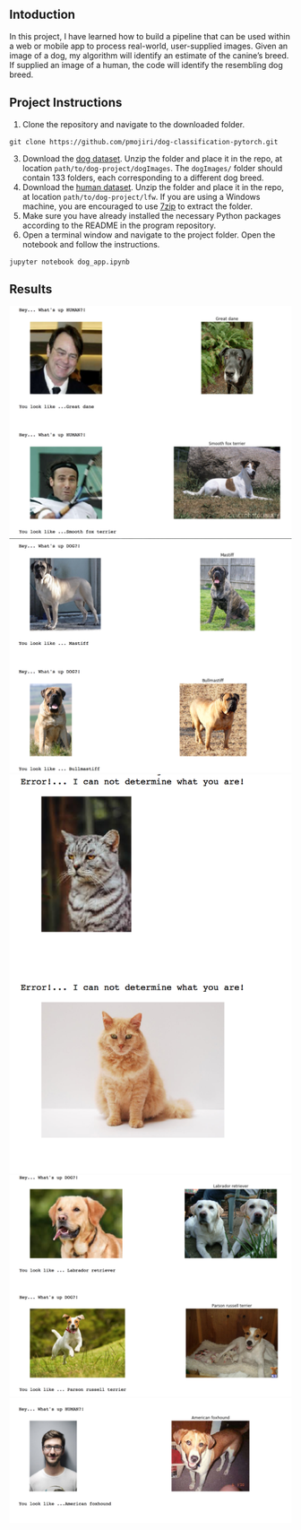 [//]: # (Image References)

[image1]: ./images/file-1.png "Sample Output 1"
[image2]: ./images/file-2.png "Sample Output 2"
[image3]: ./images/file-3.png "Sample Output 3"
[image4]: ./images/file-4.png "Sample Output 4"
[image5]: ./images/file-5.png "Sample Output 5"


## Intoduction

In this project, I have learned how to build a pipeline that can be used within a web or mobile app to process real-world, user-supplied images.  Given an image of a dog, my algorithm will identify an estimate of the canine’s breed.  If supplied an image of a human, the code will identify the resembling dog breed.  


## Project Instructions

1. Clone the repository and navigate to the downloaded folder.
	
```	
git clone https://github.com/pmojiri/dog-classification-pytorch.git
```
3. Download the [dog dataset](https://s3-us-west-1.amazonaws.com/udacity-aind/dog-project/dogImages.zip).  Unzip the folder and place it in the repo, at location `path/to/dog-project/dogImages`.  The `dogImages/` folder should contain 133 folders, each corresponding to a different dog breed.
4. Download the [human dataset](http://vis-www.cs.umass.edu/lfw/lfw.tgz).  Unzip the folder and place it in the repo, at location `path/to/dog-project/lfw`.  If you are using a Windows machine, you are encouraged to use [7zip](http://www.7-zip.org/) to extract the folder. 
5. Make sure you have already installed the necessary Python packages according to the README in the program repository.
6. Open a terminal window and navigate to the project folder. Open the notebook and follow the instructions.
	
```
jupyter notebook dog_app.ipynb
```

## Results
![Sample Output 1][image1]
![Sample Output 2][image2]
![Sample Output 3][image3]
![Sample Output 4][image4]
![Sample Output 5][image5]

